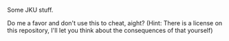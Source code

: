 Some JKU stuff.

Do me a favor and don't use this to cheat, aight? (Hint: There is a license on this repository, I'll let you think about the consequences of that yourself)